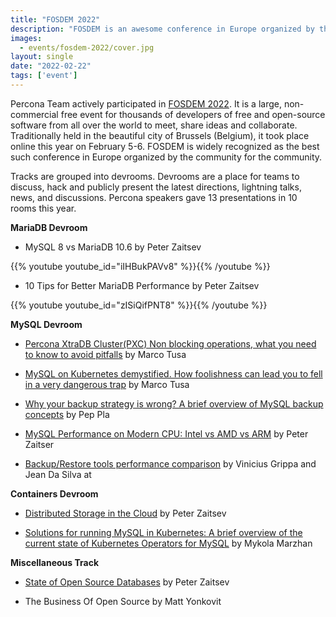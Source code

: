 ```yaml
---
title: "FOSDEM 2022"
description: "FOSDEM is an awesome conference in Europe organized by the community for the community. Percona experts actively participated in it this year."
images:
  - events/fosdem-2022/cover.jpg
layout: single
date: "2022-02-22"
tags: ['event']
---
```


Percona Team actively participated in [FOSDEM 2022](https://fosdem.org/2022/). It is a large, non-commercial free event for thousands of developers of free and open-source software from all over the world to meet, share ideas and collaborate. Traditionally held in the beautiful city of Brussels (Belgium), it took place online this year on February 5-6. FOSDEM is widely recognized as the best such conference in Europe organized by the community for the community.

Tracks are grouped into devrooms. Devrooms are a place for teams to discuss, hack and publicly present the latest directions, lightning talks, news, and discussions. Percona speakers gave 13 presentations in 10 rooms this year. 

**MariaDB Devroom**

* MySQL 8 vs MariaDB 10.6 by Peter Zaitsev 

{{% youtube youtube_id="iIHBukPAVv8" %}}{{% /youtube %}}

* 10 Tips for Better MariaDB Performance by Peter Zaitsev

{{% youtube youtube_id="zISiQifPNT8" %}}{{% /youtube %}}


**MySQL Devroom**

* [Percona XtraDB Cluster(PXC) Non blocking operations, what you need to know to avoid pitfalls](https://ftp.heanet.ie/mirrors/fosdem-video/2022/D.mysql/pxc_non_blocking.mp4 ) by Marco Tusa

* [MySQL on Kubernetes demystified. How foolishness can lead you to fell in a very dangerous trap](https://ftp.heanet.ie/mirrors/fosdem-video/2022/D.mysql/mysql_k8s_demystified.mp4 ) by Marco Tusa

* [Why your backup strategy is wrong? A brief overview of MySQL backup concepts](https://ftp.fau.de/fosdem/2022/D.mysql/mysql_backup.mp4 ) by Pep Pla

* [MySQL Performance on Modern CPU: Intel vs AMD vs ARM](https://ftp.fau.de/fosdem/2022/D.mysql/mysql_cpu.mp4 ) by Peter Zaitser

* [Backup/Restore tools performance comparison](https://ftp.heanet.ie/mirrors/fosdem-video/2022/D.mysql/mysql_backup_restore.mp4) by Vinicius Grippa and Jean Da Silva at


**Containers Devroom**

* [Distributed Storage in the Cloud](https://ftp.fau.de/fosdem/2022/D.containers/container_distributed_storage.mp4 ) by Peter Zaitsev

* [Solutions for running MySQL in Kubernetes: A brief overview of the current state of Kubernetes Operators for MySQL](https://ftp.heanet.ie/mirrors/fosdem-video/2022/D.containers/container_k8s_mysql.mp4 ) by Mykola Marzhan


**Miscellaneous Track**

* [State of Open Source Databases](http://bofh.nikhef.nl/events/FOSDEM/2022/M.misc/misc_databases.mp4 ) by Peter Zaitsev

* The Business Of Open Source by Matt Yonkovit 




